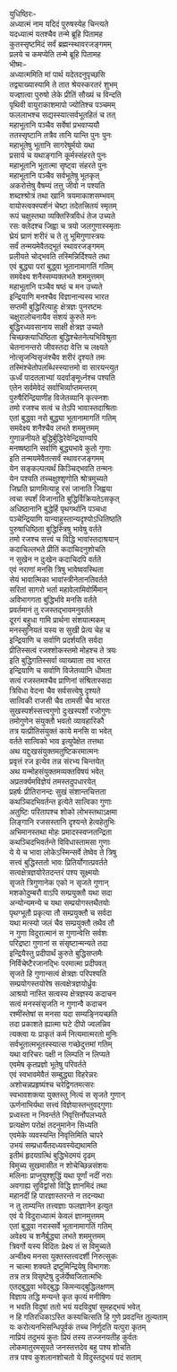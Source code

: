 युधिष्ठिरः-   
अध्यात्मं नाम यदिदं पुरुषस्येह चिन्त्यते  
यदध्यात्मं यतश्चैव तन्मे ब्रूहि पितामह  
कुतस्सृष्टमिदं सर्वं ब्रह्मन्स्थावरजङ्गमम्  
प्रलये च कमप्येति तन्मे ब्रूहि पितामह  
भीष्मः-  
अध्यात्ममिति मां पार्थ यदेतदनुपृच्छसि  
तद्व्याख्यास्यामि ते तात श्रेयस्करतरं शुभम्  
यज्ज्ञात्वा पुरुषो लेके प्रीतिं सौख्यं च विन्दति  
पृथिवी वायुराकाशमापो ज्योतिश्च पञ्चमम्  
फललाभश्च सद्यस्स्यात्सर्वभूतहितं च तत्  
महाभूतानि पञ्चैव सर्वेषां प्रभवाप्ययौ  
ततस्सृष्टानि तत्रैव तानि यान्ति पुनः पुनः  
महाभूतेषु भूतानि सागरेषूर्मयो यथा  
प्रसार्य च यथाङ्गानि कूर्मस्संहरते पुनः  
महाभूतानि भूतात्मा सृष्ट्वा संहरते पुनः  
महाभूतानि पञ्चैव सर्वभूतेषु भूतकृत्  
अकरोत्तेषु वैषम्यं तत्तु जीवो न पश्यति  
शब्दश्श्रोत्रं तथा खानि त्रयमाकाशसम्भवम्  
वायोस्त्वक्स्पर्शनं चेष्टा तदेतत्त्रितयं स्मृतम्  
रूपं चक्षुस्तथा व्यक्तिस्त्रिविधं तेज उच्यते  
रसः क्लेदश्च जिह्वा च त्रयो जलगुणास्स्मृताः  
घ्रेयं घ्राणं शरीरं च ते तु भूमिगुणास्त्रयः  
सर्वं तन्मयमेवैतद्भूतं स्थावरजङ्गमम्  
प्रलीयते चोद्भवति तस्मिन्निर्दिश्यते तथा  
एवं बुद्ध्या परां बुद्ध्वा भूतानामागतिं गतिम्   
समवेक्ष्य शनैस्सम्यक्लभते शममुत्तमम्  
महाभूतानि पञ्चैव षष्ठं च मन उच्यते  
इन्द्रियाणि मनश्चैव विज्ञानान्यस्य भारत  
सप्तमी बुद्धिरित्याहुः क्षेत्रज्ञः पुनरष्टमः  
चक्षुरालोचनायैव संशयं कुरुते मनः  
बुद्धिरध्यवसानाय साक्षी क्षेत्रज्ञ उच्यते  
चिच्छक्त्याधिष्ठिता बुद्धिश्चेतनेत्यभिविश्रुता  
चेतनानन्तरो जीवस्तदा वेत्ति च लक्ष्यते  
नोत्सृजन्विसृजंश्चैव शरीरं दृश्यते तमः  
तस्मिंश्चेतोपलब्धिस्स्यात्तमो वा सारयन्त्युत  
ऊर्ध्वं पादतलाभ्यां यदर्वाङ्मूर्ध्नश्च पश्यति  
एतेन सर्वमेवेदं सर्वाभिर्व्याप्तमन्तरम्  
पुरुषैरिन्द्रियाणीह विजेतव्यानि कृत्स्नशः  
तमो रजश्च सत्वं च तेऽपि भावास्तदाश्रिताः  
एतां बुद्ध्वा नरो बुद्ध्या भूतानामागतिं गतिम्  
समवेक्ष्य शनैश्चैव लभते शममुत्तमम्  
गुणान्ननीयते बुद्धिर्बुद्धिरेवेन्द्रियाण्यपि  
मनष्षष्ठानि सर्वाणि बुद्ध्यभावे कुतो गुणाः  
इति तन्मयमेवैतत्सर्वं स्थावरजङ्गमम्  
येन सङ्कल्पत्यर्थं किञ्चिद्भवति तन्मनः  
येन पश्यति तच्चक्षुश्शृणोति श्रोत्रमुच्यते  
जिघ्रति घ्राणमित्याहू रसं जानाति जिह्वया  
त्वचा स्पर्शं विजानाति बुद्धिर्विक्रियतेऽसकृत्  
अधिष्ठानानि बुद्धेर्हि पृथगर्थानि पञ्चधा  
पञ्चेन्द्रियाणि यान्याहुस्तान्यदृश्योऽधितिष्ठति  
पुरुषाधिष्ठिता बुद्धिस्त्रिषु भावेषु वर्तते  
तमो रजश्च सत्त्वं च विद्धि भावांस्तदाश्रयान्  
कदाचिल्लभते प्रीतिं कदाचिदनुशोचति  
न सुखेन न दुःखेन कदाचिदपि वर्तते  
एवं नराणां मनसि त्रिषु भावेष्ववस्थिता  
सेयं भावात्मिका भावांस्त्रीनेतानतिवर्तते  
सरितां सागरो भर्ता महावेलामिवोर्मिमान्  
अविभागगता बुद्धिर्भावे मनसि वर्तते  
प्रवर्तमानं तु रजस्तद्भावमनुवर्तते  
दूरगं बहुधा गामि प्रार्थना संशयात्मकम्  
मनस्सुनियतं यस्य स सुखी प्रेत्य चेह च  
इन्द्रियाणि च सर्वाणि प्रदर्शयति सर्वदा  
प्रीतिस्सत्वं रजश्शोकस्तमो मोहश्च ते त्रयः  
इति बुद्धिगतिस्सर्वा व्याख्याता तव भारत  
इन्द्रियाणि च सर्वाणि विजेतव्यानि धीमता  
सत्वं रजस्तमश्चैव प्राणिनां संश्रितास्सदा  
त्रिविधा वेदना चैव सर्वसत्त्वेषु दृश्यते  
सात्विकी राजसी चैव तामसी चैव भारत  
सुखस्पर्शस्सत्त्वगुणो दुःखस्पर्शो रजोगुणः  
तमोगुणेन संयुक्तौ भवतो व्यावहारिकौ  
तत्र यत्प्रीतिसंयुक्तं काये मनसि वा भवेत्  
वर्तते सात्विको भाव इत्युपेक्षेत तत्तथा  
अथ यद्दुःखसंयुक्तमतुष्टिकरमात्मनः  
प्रवृत्तं रज इत्येव तन्न संरभ्य चिन्तयेत्  
अथ यन्मोहसंयुक्तमव्यक्तविषयं भवेत्  
अप्रतर्क्यमविज्ञेयं तमस्तदुपधारयेत्  
प्रहर्षः प्रीतिरानन्दः सुखं संशान्तचित्तता  
कथञ्चिदभिवर्तन्त इत्येते सात्विका गुणाः  
अतुष्टिः परितापश्च शोको लोभस्तथाऽक्षमा  
लिङ्गानि रजसस्तानि दृश्यन्ते हेत्वहेतुभिः  
अभिमानस्तथा मोहः प्रमादस्स्वप्नतन्द्रिता  
कथञ्चिदभिवर्तन्ते विविधास्तामसा गुणाः  
ये ये च भावा लोकेऽस्मिन्सर्वे तेष्वेव ते त्रिषु  
सत्त्वं बुद्धिस्ततो भावः प्रितिर्योगात्प्रवर्तते  
सत्वक्षेत्रज्ञयोरेतदन्तरं पश्य सूक्ष्मयोः  
सृजते त्रिगुणानेक एको न सृजते गुणान्  
मशकोदुम्बरौ वाऽपि सम्प्रयुक्तौ यथा सदा  
अन्योन्यमन्ये च यथा सम्प्रयोगस्तथैतयोः  
पृथग्भूतौ प्रकृत्या तौ सम्प्रयुक्तौ च सर्वदा  
यथा मत्स्यो जलं चैव सम्प्रयुक्तौ तथैव तौ  
न गुणा विदुरात्मानं स गुणान्वेत्ति सर्वशः  
परिद्रष्टा गुणानां स संसृष्टान्मन्यते तदा  
इन्द्रियैस्तु प्रदीपार्थं कुरुते बुद्धिसप्तमैः  
निर्विचेष्टैरजानद्भिः परमात्मा प्रदीपवत्  
सृजते हि गुणान्सत्वं क्षेत्रज्ञः परिपश्यति  
सम्प्रयोगस्तयोरेष सत्वक्षेत्रज्ञयोर्ध्रुवः  
आश्रयो नास्ति सत्वस्य क्षेत्रज्ञस्य कदाचन  
सत्वं मनस्संसृजति न गुणान्वै कदाचन  
रश्मींस्तेषां स मनसा यदा सम्यङ्नियच्छति  
तदा प्रकाशते ह्यात्मा घटे दीपो ज्वलन्निव  
त्यक्त्वा यः प्राकृतं कर्म नित्यमात्मरतो मुनिः  
सर्वभूतात्मभूतस्स्यात्स गच्छेदुत्तमां गतिम्  
यथा वारिचरः पक्षी न लिम्पति न लिप्यते  
एवमेष कृतप्रज्ञो भूतेषु परिवर्तते  
एवं स्वभावमेवैतं सम्बुद्ध्या विहरेन्नरः  
अशोचन्नप्रहृष्यंश्च चरेद्विगतमत्सरः  
स्वभावशक्त्या युक्तस्तु नित्यं स सृजते गुणान्  
ऊर्णनाभिर्यथा सत्त्वं विज्ञेयास्तन्तुवद्गुणाः  
प्रध्वस्ता न निवर्न्तते निवृत्तिर्नोपलभ्यते  
प्रत्यक्षेण परोक्षं तदनुमानेन सिध्यति  
एवमेके व्यवस्यन्ति निवृत्तिमिति चापरे  
उभयं सम्प्रधार्यैतदध्यवस्येद्यथामति  
इतीमं हृदयग्रत्थिं बुद्धिभेदमयं दृढम्  
विमुच्य सुखमासीत न शोचेच्छिन्नसंशयः  
मलिनाः प्राप्नुयुश्शुद्धिं यथा पूर्णां नदीं नराः  
अवगाह्य सुविद्वांसो विद्धि ज्ञानमिदं तथा  
महानदीं हि पारज्ञास्तरन्ते न तदन्यथा  
न तु ताम्यन्ति तत्त्वज्ञाः फलज्ञानेन इत्युत  
एवं ये विदुराध्यात्मं केवलं ज्ञानमुत्तमम्  
एतां बुद्ध्वा नरास्सर्वे भूतानामागतिं गतिम्  
अवेक्ष्य च शनैर्बुद्ध्या लभते शममुत्तमम्  
त्रिवर्गो यस्य विदितः प्रेक्ष्य तं स विमुच्यते  
अन्वीक्ष्य मनसा युक्तस्तत्त्वदर्शी निरुत्सुकः  
न चात्मा शक्यते द्रष्टुमिन्द्रियेषु विभागशः  
तत्र तत्र विसृष्टेषु दुर्जर्येष्वजितात्मभिः  
एतद्बुद्ध्वा भवेद्बुद्धः किमन्यद्बुद्धिलक्षणम्  
विज्ञाय तद्धि मन्यन्ते कृत कृत्यं मनीषिणः  
न भवति विदुषां ततो भयं यदविदुषां सुमहद्भयं भवेत्  
न हि गतिरधिकाऽस्ति कस्यचित्सति हि गुणे प्रवदन्ति तुल्यताम्  
यः करोत्यनभिसन्धिपूर्वकं तच्च निर्णुदति यत्पुरा कृतम्  
नाप्रियं तदुभयं कुतः प्रियं तस्य तज्जनयतीह कुर्वतः  
लोकमातुरमसूयते जनस्तत्तदेव बहु पश्य शोचति  
तत्र पश्य कुशलानशोचतो ये विदुस्तदुभयं पदं सताम्   
